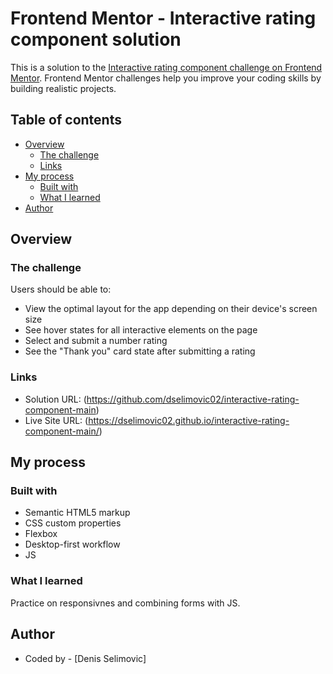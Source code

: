 # Frontend Mentor - Interactive rating component solution

This is a solution to the [Interactive rating component challenge on Frontend Mentor](https://www.frontendmentor.io/challenges/interactive-rating-component-koxpeBUmI). Frontend Mentor challenges help you improve your coding skills by building realistic projects. 

## Table of contents

- [Overview](#overview)
  - [The challenge](#the-challenge)
  - [Links](#links)
- [My process](#my-process)
  - [Built with](#built-with)
  - [What I learned](#what-i-learned)
- [Author](#author)


## Overview

### The challenge

Users should be able to:

- View the optimal layout for the app depending on their device's screen size
- See hover states for all interactive elements on the page
- Select and submit a number rating
- See the "Thank you" card state after submitting a rating

### Links

- Solution URL: (https://github.com/dselimovic02/interactive-rating-component-main)
- Live Site URL: (https://dselimovic02.github.io/interactive-rating-component-main/)

## My process

### Built with

- Semantic HTML5 markup
- CSS custom properties
- Flexbox
- Desktop-first workflow
- JS

### What I learned

Practice on responsivnes and combining forms with JS.

## Author

- Coded by - [Denis Selimovic]


